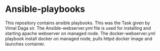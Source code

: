 # Ansible-playbooks
This repository contains ansible playbooks. This was the Task given by Vimal Daga sir.
The Ansible-webserver.yml file is used for installing and starting apache webserver on managed node.
The docker-webserver.yml playbook install docker on managed node, pulls httpd docker image and launches container.
